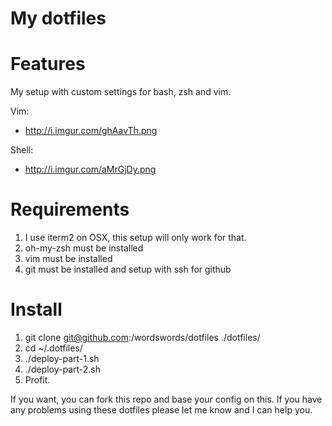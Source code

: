 # My dotfiles

# Features

My setup with custom settings for bash, zsh and vim.

Vim:
* http://i.imgur.com/ghAavTh.png

Shell:
* http://i.imgur.com/aMrGjDy.png

# Requirements

1. I use iterm2 on OSX, this setup will only work for that.
2. oh-my-zsh must be installed
3. vim must be installed
4. git must be installed and setup with ssh for github


# Install

1. git clone git@github.com:/wordswords/dotfiles ./dotfiles/
2. cd ~/.dotfiles/
3. ./deploy-part-1.sh
4. ./deploy-part-2.sh
5. Profit.



If you want, you can fork this repo and base your config on this. If you have any problems using these dotfiles please let me know and I can help you.

